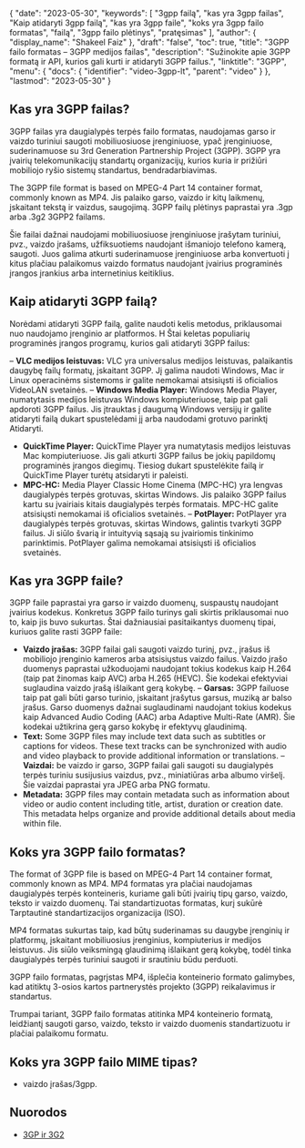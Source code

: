 {
  "date": "2023-05-30",
  "keywords": [
"3gpp failą",
"kas yra 3gpp failas",
"Kaip atidaryti 3gpp failą",
"kas yra 3gpp faile",
"koks yra 3gpp failo formatas",
"failą",
"3gpp failo plėtinys",
"pratęsimas"
],
  "author": {
    "display_name": "Shakeel Faiz"
},
  "draft": "false",
  "toc": true,
  "title": "3GPP failo formatas – 3GPP medijos failas",
  "description": "Sužinokite apie 3GPP formatą ir API, kurios gali kurti ir atidaryti 3GPP failus.",
  "linktitle": "3GPP",
  "menu": {
    "docs": {
      "identifier": "video-3gpp-lt",
      "parent": "video"
}
},
  "lastmod": "2023-05-30"
}

## Kas yra 3GPP failas?

3GPP failas yra daugialypės terpės failo formatas, naudojamas garso ir vaizdo turiniui saugoti mobiliuosiuose įrenginiuose, ypač įrenginiuose, suderinamuose su 3rd Generation Partnership Project (3GPP). 3GPP yra įvairių telekomunikacijų standartų organizacijų, kurios kuria ir prižiūri mobiliojo ryšio sistemų standartus, bendradarbiavimas.

The 3GPP file format is based on MPEG-4 Part 14 container format, commonly known as MP4. Jis palaiko garso, vaizdo ir kitų laikmenų, įskaitant tekstą ir vaizdus, saugojimą. 3GPP failų plėtinys paprastai yra .3gp arba .3g2 3GPP2 failams.

Šie failai dažnai naudojami mobiliuosiuose įrenginiuose įrašytam turiniui, pvz., vaizdo įrašams, užfiksuotiems naudojant išmaniojo telefono kamerą, saugoti. Juos galima atkurti suderinamuose įrenginiuose arba konvertuoti į kitus plačiau palaikomus vaizdo formatus naudojant įvairius programinės įrangos įrankius arba internetinius keitiklius.

## Kaip atidaryti 3GPP failą?

Norėdami atidaryti 3GPP failą, galite naudoti kelis metodus, priklausomai nuo naudojamo įrenginio ar platformos. H Štai keletas populiarių programinės įrangos programų, kurios gali atidaryti 3GPP failus:

– **VLC medijos leistuvas:** VLC yra universalus medijos leistuvas, palaikantis daugybę failų formatų, įskaitant 3GPP. Jį galima naudoti Windows, Mac ir Linux operacinėms sistemoms ir galite nemokamai atsisiųsti iš oficialios VideoLAN svetainės.
– **Windows Media Player:** Windows Media Player, numatytasis medijos leistuvas Windows kompiuteriuose, taip pat gali apdoroti 3GPP failus. Jis įtrauktas į daugumą Windows versijų ir galite atidaryti failą dukart spustelėdami jį arba naudodami grotuvo parinktį Atidaryti.
- **QuickTime Player:** QuickTime Player yra numatytasis medijos leistuvas Mac kompiuteriuose. Jis gali atkurti 3GPP failus be jokių papildomų programinės įrangos diegimų. Tiesiog dukart spustelėkite failą ir QuickTime Player turėtų atsidaryti ir paleisti.
- **MPC-HC:** Media Player Classic Home Cinema (MPC-HC) yra lengvas daugialypės terpės grotuvas, skirtas Windows. Jis palaiko 3GPP failus kartu su įvairiais kitais daugialypės terpės formatais. MPC-HC galite atsisiųsti nemokamai iš oficialios svetainės.
– **PotPlayer:** PotPlayer yra daugialypės terpės grotuvas, skirtas Windows, galintis tvarkyti 3GPP failus. Ji siūlo švarią ir intuityvią sąsają su įvairiomis tinkinimo parinktimis. PotPlayer galima nemokamai atsisiųsti iš oficialios svetainės.

## Kas yra 3GPP faile?

3GPP faile paprastai yra garso ir vaizdo duomenų, suspaustų naudojant įvairius kodekus. Konkretus 3GPP failo turinys gali skirtis priklausomai nuo to, kaip jis buvo sukurtas. Štai dažniausiai pasitaikantys duomenų tipai, kuriuos galite rasti 3GPP faile:

- **Vaizdo įrašas:** 3GPP failai gali saugoti vaizdo turinį, pvz., įrašus iš mobiliojo įrenginio kameros arba atsisiųstus vaizdo failus. Vaizdo įrašo duomenys paprastai užkoduojami naudojant tokius kodekus kaip H.264 (taip pat žinomas kaip AVC) arba H.265 (HEVC). Šie kodekai efektyviai suglaudina vaizdo įrašą išlaikant gerą kokybę.
– **Garsas:** 3GPP failuose taip pat gali būti garso turinio, įskaitant įrašytus garsus, muziką ar balso įrašus. Garso duomenys dažnai suglaudinami naudojant tokius kodekus kaip Advanced Audio Coding (AAC) arba Adaptive Multi-Rate (AMR). Šie kodekai užtikrina gerą garso kokybę ir efektyvų glaudinimą.
- **Text:** Some 3GPP files may include text data such as subtitles or captions for videos. These text tracks can be synchronized with audio and video playback to provide additional information or translations.
– **Vaizdai:** be vaizdo ir garso, 3GPP failai gali saugoti su daugialypės terpės turiniu susijusius vaizdus, pvz., miniatiūras arba albumo viršelį. Šie vaizdai paprastai yra JPEG arba PNG formatu.
- **Metadata:** 3GPP files may contain metadata such as information about video or audio content including title, artist, duration or creation date. This metadata helps organize and provide additional details about media within file.

## Koks yra 3GPP failo formatas?

The format of 3GPP file is based on MPEG-4 Part 14 container format, commonly known as MP4. MP4 formatas yra plačiai naudojamas daugialypės terpės konteineris, kuriame gali būti įvairių tipų garso, vaizdo, teksto ir vaizdo duomenų. Tai standartizuotas formatas, kurį sukūrė Tarptautinė standartizacijos organizacija (ISO).

MP4 formatas sukurtas taip, kad būtų suderinamas su daugybe įrenginių ir platformų, įskaitant mobiliuosius įrenginius, kompiuterius ir medijos leistuvus. Jis siūlo veiksmingą glaudinimą išlaikant gerą kokybę, todėl tinka daugialypės terpės turiniui saugoti ir srautiniu būdu perduoti.

3GPP failo formatas, pagrįstas MP4, išplečia konteinerio formato galimybes, kad atitiktų 3-osios kartos partnerystės projekto (3GPP) reikalavimus ir standartus.

Trumpai tariant, 3GPP failo formatas atitinka MP4 konteinerio formatą, leidžiantį saugoti garso, vaizdo, teksto ir vaizdo duomenis standartizuotu ir plačiai palaikomu formatu.

## Koks yra 3GPP failo MIME tipas?

- vaizdo įrašas/3gpp.

## Nuorodos
* [3GP ir 3G2](https://en.wikipedia.org/wiki/3GP_and_3G2)



